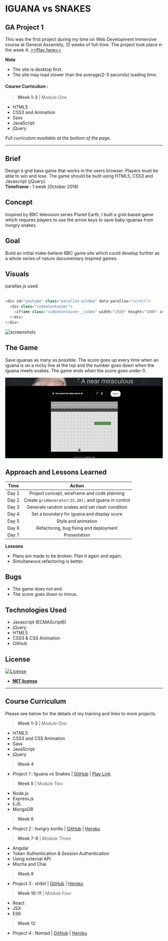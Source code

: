 # IGUANA vs SNAKES

## GA Project 1
This was the first project during my time on Web Development Immersive course at General Assembly, 12 weeks of full-time. The project took place in the week 4. [>>Play here<<](https://jumee-ldn.github.io/wdi-project-one/)

**Note**
- The site is desktop first.
- The site may load slower than the average(2-3 seconds) loading time.

#### Course Curriculum :

> **Week 1-3** | Module One

- HTML5
- CSS3 and Animation
- Sass
- JavaScript
- jQuery

*Full curriculum available at the bottom of the page.*

***

## Brief
Design a grid base game that works in the users browser. Players must be able to win and lose. The game should be built using HTML5, CSS3 and Javascript (jQuery).</br>
**Timeframe :** 1 week (October 2018)

## Concept
Inspired by BBC television series Planet Earth, I built a grid-based game which requires players to use the arrow keys to save baby iguanas from hungry snakes.

## Goal
Build an initial make-believe BBC game site which could develop further as a whole series of nature documentary inspired games.

## Visuals
parallax.js used.

```javascript

<div id="youtube" class="parallax-window" data-parallax="scroll">
  <div class="videoContainer">
    <iframe class="videoContainer__video" width="1920" height="1080" src="https://www.youtube.com/embed/Rv9hn4IGofM?rel=0&amp;controls=0&amp;showinfo=0" frameborder="0" allow="autoplay; encrypted-media" allowfullscreen frameborder="0"></iframe>
  </div>
</div>
```

![screenshots](screenshots/IvS-start.gif
)

## The Game
Save iguanas as many as possible. The score goes up every time when an iguana is on a rocky line at the top and the number goes down when the iguana meets snakes. The game ends when the score goes under 0.

![screenshots](screenshots/IvS.gif
)

## Approach and Lessons Learned
| Time    | Action                                              |
| ------- |:---------------------------------------------------:|
| Day 1   | Project concept, wireframe and code planning        |
| Day 2   | Create `gridGenerator(15,20);` and iguana in control|
| Day 3   | Generate random snakes and set clash condition      |
| Day 4   | Set a boundary for iguana and display score         |
| Day 5   | Style and animation                                 |
| Day 6   | Refactoring, bug fixing and deployment              |
| Day 7   | Presentation                                        |

**Lessons**
- Plans are made to be broken. Plan it again and again.
- Simultaneous refactoring is better.

## Bugs
- The game does not end.
- The score goes down to minus.

## Technologies Used

* Javascript (ECMAScript6)
* jQuery
* HTML5
* CSS3 & CSS Animation
* GitHub

## License

[![License](http://img.shields.io/:license-mit-blue.svg?style=flat-square)](http://badges.mit-license.org)

- **[MIT license](http://opensource.org/licenses/mit-license.php)**

***

## Course Curriculum
Please see below for the details of my training and links to more projects.

> **Week 1-3** | Module One

- HTML5
- CSS3 and CSS Animation
- Sass
- JavaScript
- jQuery

> **Week 4**

- *Project 1* : Iguana vs Snakes | [GitHub](https://github.com/Jumee-LDN/wdi-project-one) |
[Play Link](https://jumee-ldn.github.io/wdi-project-one/)

> **Week 5** | Module Two

- Node.js
- Express.js
- EJS
- MongoDB

> **Week 6**

- *Project 2* : hungry korilla | [GitHub](https://github.com/Jumee-LDN/wdi-project-two) |
[Heroku](https://hungrykorilla.herokuapp.com/)

> **Week 7-8** | Module Three

- Angular
- Token Authentication & Session Authentication
- Using external API
- Mocha and Chai

> **Week 9**

- *Project 3* : xhibit | [GitHub](https://github.com/Jumee-LDN/wdi-project-3) |
[Heroku](https://xhibit.herokuapp.com/#!/)

> **Week 10-11** | Module Four

- React
- JSX
- ES6

> **Week 12**

- *Project 4* : Nomad | [GitHub](https://github.com/Jumee-LDN/wdi-project-four) |
[Heroku](https://nomad-ga.herokuapp.com/)
